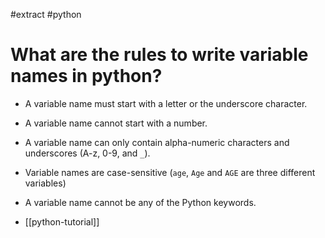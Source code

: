 #extract
#python

# What are the rules to write variable names in python?
- A variable name must start with a letter or the underscore character.
- A variable name cannot start with a number.
- A variable name can only contain alpha-numeric characters and underscores
    (A-z, 0-9, and `_`).
- Variable names are case-sensitive (`age`, `Age` and `AGE` are three different
    variables)
- A variable name cannot be any of the Python keywords.

- [[python-tutorial]]

